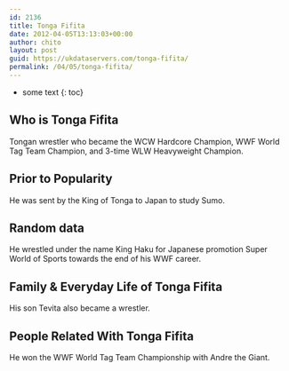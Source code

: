 ```yaml
---
id: 2136
title: Tonga Fifita
date: 2012-04-05T13:13:03+00:00
author: chito
layout: post
guid: https://ukdataservers.com/tonga-fifita/
permalink: /04/05/tonga-fifita/
---
```


* some text
{: toc}
          
          
## Who is  Tonga Fifita
                  
                  
                  
Tongan wrestler who became the WCW Hardcore Champion, WWF World Tag Team Champion, and 3-time WLW Heavyweight Champion.
                  
                
                
                
## Prior to Popularity 
                  
                  
                  
He was sent by the King of Tonga to Japan to study Sumo.
                  
                
                
                
## Random data 
                  
                  
                  
He wrestled under the name King Haku for Japanese promotion Super World of Sports towards the end of his WWF career.
                  
                
                
                
## Family & Everyday Life of Tonga Fifita
                  
                  
                  
His son Tevita also became a wrestler.
                  
                
                
                
## People Related With  Tonga Fifita
                  
                  
                  
He won the WWF World Tag Team Championship with Andre the Giant.
                  
                
              
            
          
          
          
    
    
  
